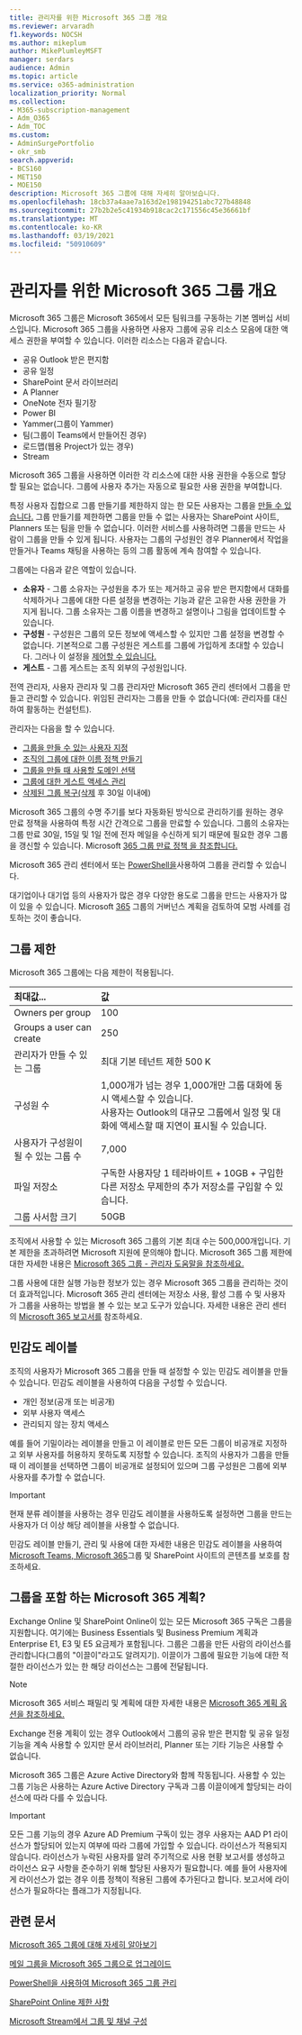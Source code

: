 ```yaml
---
title: 관리자를 위한 Microsoft 365 그룹 개요
ms.reviewer: arvaradh
f1.keywords: NOCSH
ms.author: mikeplum
author: MikePlumleyMSFT
manager: serdars
audience: Admin
ms.topic: article
ms.service: o365-administration
localization_priority: Normal
ms.collection:
- M365-subscription-management
- Adm_O365
- Adm_TOC
ms.custom:
- AdminSurgePortfolio
- okr_smb
search.appverid:
- BCS160
- MET150
- MOE150
description: Microsoft 365 그룹에 대해 자세히 알아보습니다.
ms.openlocfilehash: 18cb37a4aae7a163d2e198194251abc727b48848
ms.sourcegitcommit: 27b2b2e5c41934b918cac2c171556c45e36661bf
ms.translationtype: MT
ms.contentlocale: ko-KR
ms.lasthandoff: 03/19/2021
ms.locfileid: "50910609"
---
```

# <a name="overview-of-microsoft-365-groups-for-administrators"></a>관리자를 위한 Microsoft 365 그룹 개요

Microsoft 365 그룹은 Microsoft 365에서 모든 팀워크를 구동하는 기본 멤버십 서비스입니다. Microsoft 365 그룹을 사용하면 사용자 그룹에 공유 리소스 모음에 대한 액세스 권한을 부여할 수 있습니다. 이러한 리소스는 다음과 같습니다.

- 공유 Outlook 받은 편지함
- 공유 일정
- SharePoint 문서 라이브러리
- A Planner
- OneNote 전자 필기장
- Power BI
- Yammer(그룹이 Yammer)
- 팀(그룹이 Teams에서 만들어진 경우)
- 로드맵(웹용 Project가 있는 경우)
- Stream

Microsoft 365 그룹을 사용하면 이러한 각 리소스에 대한 사용 권한을 수동으로 할당할 필요는 없습니다. 그룹에 사용자 추가는 자동으로 필요한 사용 권한을 부여합니다.

특정 사용자 집합으로 그룹 만들기를 제한하지 않는 한 모든 사용자는 그룹을 [만들 수 있습니다.](../../solutions/manage-creation-of-groups.md) 그룹 만들기를 제한하면 그룹을 만들 수 없는 사용자는 SharePoint 사이트, Planners 또는 팀을 만들 수 없습니다. 이러한 서비스를 사용하려면 그룹을 만드는 사람이 그룹을 만들 수 있게 됩니다. 사용자는 그룹의 구성원인 경우 Planner에서 작업을 만들거나 Teams 채팅을 사용하는 등의 그룹 활동에 계속 참여할 수 있습니다.

그룹에는 다음과 같은 역할이 있습니다.

- **소유자** - 그룹 소유자는 구성원을 추가 또는 제거하고 공유 받은 편지함에서 대화를 삭제하거나 그룹에 대한 다른 설정을 변경하는 기능과 같은 고유한 사용 권한을 가지게 됩니다. 그룹 소유자는 그룹 이름을 변경하고 설명이나 그림을 업데이트할 수 있습니다.
- **구성원** - 구성원은 그룹의 모든 정보에 액세스할 수 있지만 그룹 설정을 변경할 수 없습니다. 기본적으로 그룹 구성원은 게스트를 그룹에 가입하게 초대할 수 있습니다. 그러나 이 설정을 [제어할 수 있습니다.](manage-guest-access-in-groups.md)
- **게스트** - 그룹 게스트는 조직 외부의 구성원입니다.

전역 관리자, 사용자 관리자 및 그룹 관리자만 Microsoft 365 관리 센터에서 그룹을 만들고 관리할 수 있습니다. 위임된 관리자는 그룹을 만들 수 없습니다(예: 관리자를 대신하여 활동하는 컨설턴트).

관리자는 다음을 할 수 있습니다.

- [그룹을 만들 수 있는 사용자 지정](../../solutions/manage-creation-of-groups.md)
- [조직의 그룹에 대한 이름 정책 만들기](../../solutions/groups-naming-policy.md)
- [그룹을 만들 때 사용할 도메인 선택](../../solutions/choose-domain-to-create-groups.md)
- [그룹에 대한 게스트 액세스 관리](manage-guest-access-in-groups.md)
- [삭제된 그룹 복구(삭제](restore-deleted-group.md) 후 30일 이내에)

Microsoft 365 그룹의 수명 주기를 보다 자동화된 방식으로 관리하기를 원하는 경우 만료 정책을 사용하여 특정 시간 간격으로 그룹을 만료할 수 있습니다. 그룹의 소유자는 그룹 만료 30일, 15일 및 1일 전에 전자 메일을 수신하게 되기 때문에 필요한 경우 그룹을 갱신할 수 있습니다. Microsoft [365 그룹 만료 정책 을 참조합니다.](../../solutions/microsoft-365-groups-expiration-policy.md)

Microsoft 365 관리 센터에서 또는 [PowerShell을](../../enterprise/manage-microsoft-365-groups-with-powershell.md)사용하여 그룹을 관리할 수 있습니다.

대기업이나 대기업 등의 사용자가 많은 경우 다양한 용도로 그룹을 만드는 사용자가 많이 있을 수 있습니다. Microsoft [365](../../solutions/collaboration-governance-overview.md) 그룹의 거버넌스 계획을 검토하여 모범 사례를 검토하는 것이 좋습니다.

## <a name="group-limits"></a>그룹 제한

Microsoft 365 그룹에는 다음 제한이 적용됩니다.

|최대값...|값|
|:---------|:----|
|Owners per group|100|
|Groups a user can create|250|
|관리자가 만들 수 있는 그룹|최대 기본 테넌트 제한 500 K|
|구성원 수|1,000개가 넘는 경우 1,000개만 그룹 대화에 동시 액세스할 수 있습니다. <br>사용자는 Outlook의 대규모 그룹에서 일정 및 대화에 액세스할 때 지연이 표시될 수 있습니다.|
|사용자가 구성원이 될 수 있는 그룹 수|7,000|
|파일 저장소|구독한 사용자당 1 테라바이트 + 10GB + 구입한 다른 저장소 무제한의 추가 저장소를 구입할 수 있습니다.|
|그룹 사서함 크기|50GB|

조직에서 사용할 수 있는 Microsoft 365 그룹의 기본 최대 수는 500,000개입니다. 기본 제한을 초과하려면 Microsoft 지원에 문의해야 합니다. Microsoft 365 그룹 제한에 대한 자세한 내용은 [Microsoft 365 그룹 - 관리자 도움말을 참조하세요.](https://support.microsoft.com/office/b565caa1-5c40-40ef-9915-60fdb2d97fa2)

그룹 사용에 대한 실행 가능한 정보가 있는 경우 Microsoft 365 그룹을 관리하는 것이 더 효과적입니다. Microsoft 365 관리 센터에는 저장소 사용, 활성 그룹 수 및 사용자가 그룹을 사용하는 방법을 볼 수 있는 보고 도구가 있습니다. 자세한 내용은 관리 센터의 [Microsoft 365 보고서를](../activity-reports/office-365-groups.md) 참조하세요.

## <a name="sensitivity-labels"></a>민감도 레이블

조직의 사용자가 Microsoft 365 그룹을 만들 때 설정할 수 있는 민감도 레이블을 만들 수 있습니다. 민감도 레이블을 사용하여 다음을 구성할 수 있습니다. 

- 개인 정보(공개 또는 비공개)
- 외부 사용자 액세스
- 관리되지 않는 장치 액세스

예를 들어 기밀이라는 레이블을  만들고 이 레이블로 만든 모든 그룹이 비공개로 지정하고 외부 사용자를 허용하지 못하도록 지정할 수 있습니다. 조직의 사용자가 그룹을 만들 때 이 레이블을 선택하면 그룹이 비공개로 설정되어 있으며 그룹 구성원은 그룹에 외부 사용자를 추가할 수 없습니다.

> [!IMPORTANT]
> 현재 분류 레이블을 사용하는 경우 민감도 레이블을 사용하도록 설정하면 그룹을 만드는 사용자가 더 이상 해당 레이블을 사용할 수 없습니다. 

민감도 레이블 만들기, 관리 및 사용에 대한 자세한 내용은 민감도 레이블을 사용하여 [Microsoft Teams, Microsoft 365](../../compliance/sensitivity-labels-teams-groups-sites.md)그룹 및 SharePoint 사이트의 콘텐츠를 보호를 참조하세요.

## <a name="which-microsoft-365-plans-include-groups"></a>그룹을 포함 하는 Microsoft 365 계획?

Exchange Online 및 SharePoint Online이 있는 모든 Microsoft 365 구독은 그룹을 지원합니다. 여기에는 Business Essentials 및 Business Premium 계획과 Enterprise E1, E3 및 E5 요금제가 포함됩니다. 그룹은 그룹을 만든 사람의 라이선스를 관리합니다(그룹의 "이끌이"라고도 알려지기). 이끌이가 그룹에 필요한 기능에 대한 적절한 라이선스가 있는 한 해당 라이선스는 그룹에 전달됩니다.

> [!NOTE]
> Microsoft 365 서비스 패밀리 및 계획에 대한 자세한 내용은 [Microsoft 365 계획 옵션을 참조하세요.](/office365/servicedescriptions/office-365-platform-service-description/office-365-plan-options)

Exchange 전용 계획이 있는 경우 Outlook에서 그룹의 공유 받은 편지함 및 공유 일정 기능을 계속 사용할 수 있지만 문서 라이브러리, Planner 또는 기타 기능은 사용할 수 없습니다.

Microsoft 365 그룹은 Azure Active Directory와 함께 작동됩니다. 사용할 수 있는 그룹 기능은 사용하는 Azure Active Directory 구독과 그룹 이끌이에게 할당되는 라이선스에 따라 다를 수 있습니다.

> [!IMPORTANT]
> 모든 그룹 기능의 경우 Azure AD Premium 구독이 있는 경우 사용자는 AAD P1 라이선스가 할당되어 있는지 여부에 따라 그룹에 가입할 수 있습니다. 라이선스가 적용되지 않습니다.
> 라이선스가 누락된 사용자를 알려 주기적으로 사용 현황 보고서를 생성하고 라이선스 요구 사항을 준수하기 위해 할당된 사용자가 필요합니다. 예를 들어 사용자에게 라이선스가 없는 경우 이름 정책이 적용된 그룹에 추가된다고 합니다. 보고서에 라이선스가 필요하다는 플래그가 지정됩니다.

## <a name="related-articles"></a>관련 문서

[Microsoft 365 그룹에 대해 자세히 알아보기](https://support.microsoft.com/office/b565caa1-5c40-40ef-9915-60fdb2d97fa2)

[메일 그룹을 Microsoft 365 그룹으로 업그레이드](../manage/upgrade-distribution-lists.md)

[PowerShell을 사용하여 Microsoft 365 그룹 관리](../../enterprise/manage-microsoft-365-groups-with-powershell.md)

[SharePoint Online 제한 사항](/office365/servicedescriptions/sharepoint-online-service-description/sharepoint-online-limits)

[Microsoft Stream에서 그룹 및 채널 구성](/stream/groups-channels-organization)